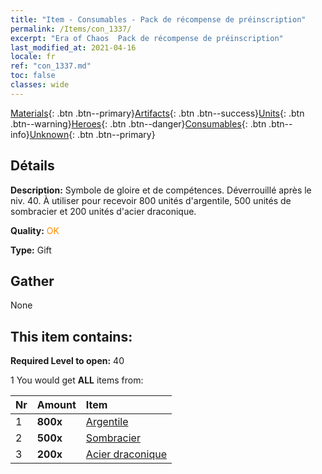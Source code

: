 ```yaml
---
title: "Item - Consumables - Pack de récompense de préinscription"
permalink: /Items/con_1337/
excerpt: "Era of Chaos  Pack de récompense de préinscription"
last_modified_at: 2021-04-16
locale: fr
ref: "con_1337.md"
toc: false
classes: wide
---
```

 [Materials](/fr/Items/){: .btn .btn--primary}[Artifacts](/fr/Items/Artifacts/){: .btn .btn--success}[Units](/fr/Items/Units/){: .btn .btn--warning}[Heroes](/fr/Items/Heroes/){: .btn .btn--danger}[Consumables](/fr/Items/Consumables/){: .btn .btn--info}[Unknown](/fr/Items/Unknown/){: .btn .btn--primary}

## Détails
 **Description:** Symbole de gloire et de compétences. Déverrouillé après le niv. 40. À utiliser pour recevoir 800 unités d'argentile, 500 unités de sombracier et 200 unités d'acier draconique.

 **Quality:** <span style="color: #FF8C00">OK</span>

 **Type:** Gift

## Gather

  None

## This item contains:

 **Required Level to open:** 40

 1 You would get **ALL** items  from:

  | Nr | Amount |     Item    |
  |:---|:-------|:------------|
  | 1 |  **800x** | [Argentile](/fr/Items/con_882/) |  | 
  | 2 |  **500x** | [Sombracier](/fr/Items/con_881/) |  | 
  | 3 |  **200x** | [Acier draconique](/fr/Items/con_880/) |  | 
